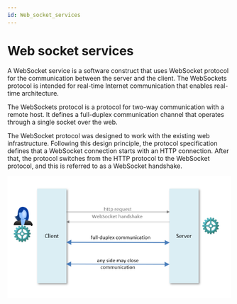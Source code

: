 ```yaml
---
id: Web_socket_services
---
```


# Web socket services

A WebSocket service is a software construct that uses WebSocket protocol for the communication between the server and the client. The WebSockets protocol is intended for real-time Internet communication that enables real-time architecture.

The WebSockets protocol is a protocol for two-way communication with a remote host. It defines a full-duplex communication channel that operates through a single socket over the web.

The WebSocket protocol was designed to work with the existing web infrastructure. Following this design principle, the protocol specification defines that a WebSocket connection starts with an HTTP connection. After that, the protocol switches from the HTTP protocol to the WebSocket protocol, and this is referred to as a WebSocket handshake.

![](./assets/989f9871-5fab-408a-b571-f87e6ffcf914.png)

 